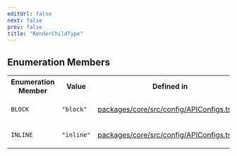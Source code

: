 ```yaml
---
editUrl: false
next: false
prev: false
title: "RenderChildType"
---
```


## Enumeration Members

<table>
<tr>
<th>Enumeration Member</th>
<th>Value</th>
<th>Defined in</th>
</tr>
<tr>
<td>

`BLOCK`

</td>
<td>

`"block"`

</td>
<td>

[packages/core/src/config/APIConfigs.ts:14](https://github.com/mProjectsCode/obsidian-meta-bind-plugin/blob/6d84d4e1af13951a4f9f713d142b213b046a5a9e/packages/core/src/config/APIConfigs.ts#L14)

</td>
</tr>
<tr>
<td>

`INLINE`

</td>
<td>

`"inline"`

</td>
<td>

[packages/core/src/config/APIConfigs.ts:13](https://github.com/mProjectsCode/obsidian-meta-bind-plugin/blob/6d84d4e1af13951a4f9f713d142b213b046a5a9e/packages/core/src/config/APIConfigs.ts#L13)

</td>
</tr>
</table>
